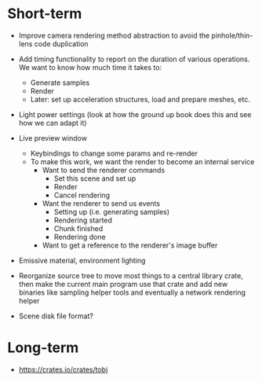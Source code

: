 
Short-term
==========

* Improve camera rendering method abstraction to avoid the
pinhole/thin-lens code duplication

* Add timing functionality to report on the duration of various
operations. We want to know how much time it takes to:
  * Generate samples
  * Render
  * Later: set up acceleration structures, load and prepare meshes, etc.

* Light power settings (look at how the ground up book does this and see
how we can adapt it)

* Live preview window
  * Keybindings to change some params and re-render
  * To make this work, we want the render to become an internal service
    * Want to send the renderer commands
      * Set this scene and set up
      * Render
      * Cancel rendering
    * Want the renderer to send us events
      * Setting up (i.e. generating samples)
      * Rendering started
      * Chunk finished
      * Rendering done
    * Want to get a reference to the renderer's image buffer

* Emissive material, environment lighting

* Reorganize source tree to move most things to a central library crate,
then make the current main program use that crate and add new binaries
like sampling helper tools and eventually a network rendering helper

* Scene disk file format?

Long-term
=========

* https://crates.io/crates/tobj
